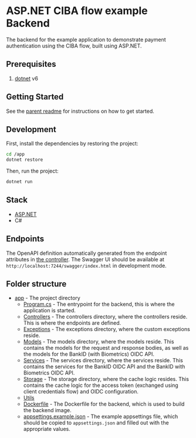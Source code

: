# ASP.NET CIBA flow example Backend

The backend for the example application to demonstrate payment authentication using the CIBA flow, built using ASP.NET.

## Prerequisites

1. [dotnet](https://dotnet.microsoft.com/en-us/download) v6

## Getting Started

See the [parent readme](../README.md#getting-started-with-docker) for instructions on how to get started.

## Development

First, install the dependencies by restoring the project:

```bash
cd /app
dotnet restore
```

Then, run the project:

```bash
dotnet run
```

## Stack

- [ASP.NET](https://dotnet.microsoft.com/en-us/apps/aspnet)
- C#

## Endpoints

The OpenAPI definition automatically generated from the endpoint attributes
in [the controller](app/Controllers/PaymentController.cs).
The Swagger UI should be available at `http://localhost:7244/swagger/index.html` in development mode.

## Folder structure

- [app](app) - The project directory
    - [Program.cs](app/Program.cs) - The entrypoint for the backend, this is where the application is started.
    - [Controllers](app/Controllers) - The controllers directory, where the controllers reside. This is where the
      endpoints are defined.
    - [Exceptions](app/Exceptions) - The exceptions directory, where the custom exceptions reside.
    - [Models](app/Models) - The models directory, where the models reside. This contains the models for the request and
      response bodies, as well as the models for the BankID (with Biometrics) OIDC API.
    - [Services](app/Services) - The services directory, where the services reside. This contains the services for the
      BankID OIDC API and the BankID with Biometrics OIDC API.
    - [Storage](app/Storage) - The storage directory, where the cache logic resides. This contains the cache logic for
      the access token (exchanged using client credentials flow) and OIDC configuration.
    - [Utils](app/Utils)
    - [Dockerfile](app/Dockerfile) - The Dockerfile for the backend, which is used to build the backend image.
    - [appsettings.example.json](app/appsettings.example.json) - The example appsettings file, which should be copied
      to `appsettings.json` and filled out with the appropriate values.
